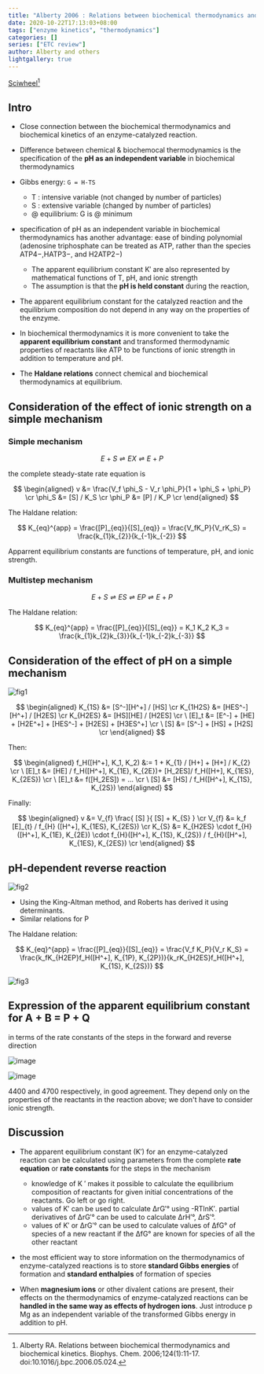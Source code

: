 ```yaml
---
title: "Alberty 2006 : Relations between biochemical thermodynamics and biochemical kinetics"
date: 2020-10-22T17:13:03+08:00
tags: ["enzyme kinetics", "thermodynamics"]
categories: []
series: ["ETC review"]
author: Alberty and others
lightgallery: true
---
```


[Sciwheel](https://sciwheel.com/work/#/items/5673496)[^Alberty2006]

[^Alberty2006]: Alberty RA. Relations between biochemical thermodynamics and biochemical kinetics. Biophys. Chem. 2006;124(1):11-17. doi:10.1016/j.bpc.2006.05.024.

<!--more-->

## Intro

* Close connection between the biochemical thermodynamics and biochemical kinetics of an enzyme-catalyzed reaction.

* Difference between chemical & biochemocal thermodynamics is the specification of the **pH as an independent variable** in biochemical thermodynamics

* Gibbs energy: `G = H-TS`
    * T : intensive variable (not changed by number of particles)
    * S : extensive variable (changed by number of particles)
    * @ equilibrium: G is @ minimum

* specification of pH as an independent variable in biochemical thermodynamics has another advantage: ease of binding polynomial (adenosine triphosphate can be treated as ATP, rather than the species ATP4−,HATP3−, and H2ATP2−)
    * The apparent equilibrium constant K′ are also represented by mathematical functions of T, pH, and ionic strength
    * The assumption is that the **pH is held constant** during the reaction,
* The apparent equilibrium constant for the catalyzed reaction and the equilibrium composition do not depend in any way on the properties of the enzyme.

* In biochemical thermodynamics it is more convenient to take the **apparent equilibrium constant** and transformed thermodynamic properties of reactants like ATP to be functions of ionic strength in addition to temperature and pH.

* The **Haldane relations** connect chemical and biochemical thermodynamics at equilibrium.

## Consideration of the effect of ionic strength on a simple mechanism

### Simple mechanism

$$
E + S \rightleftharpoons EX \rightleftharpoons E + P
$$

the complete steady-state rate equation is

$$
\begin{aligned}
v &= \frac{V_f \phi_S - V_r \phi_P}{1 + \phi_S + \phi_P} \cr
\phi_S &= [S] / K_S  \cr
\phi_P &= [P] / K_P  \cr
\end{aligned}
$$

The Haldane relation:

$$
K_{eq}^{app} = \frac{[P]_{eq}}{[S]_{eq}} = \frac{V_fK_P}{V_rK_S} = \frac{k_{1}k_{2}}{k_{-1}k_{-2}}
$$

Apparrent equilibrium constants are functions of temperature, pH, and ionic strength.

### Multistep mechanism

$$
E + S \rightleftharpoons ES \rightleftharpoons EP \rightleftharpoons E + P
$$

The Haldane relation:

$$
K_{eq}^{app} = \frac{[P]_{eq}}{[S]_{eq}} = K_1 K_2 K_3 = \frac{k_{1}k_{2}k_{3}}{k_{-1}k_{-2}k_{-3}}
$$

## Consideration of the effect of pH on a simple mechanism

![fig1](https://user-images.githubusercontent.com/40054455/96852235-76bc6580-148b-11eb-81e4-f963439180c1.png)

$$
\begin{aligned}
K_{1S} &= [S^-][H^+] / [HS] \cr
K_{1H2S} &= [HES^-][H^+] / [H2ES] \cr
K_{H2ES} &= [HS][HE] / [H2ES]  \cr
\ [E]_t &= [E^-] + [HE] + [H2E^+] + [HES^-] + [H2ES] + [H3ES^+] \cr
\ [S] &= [S^-] + [HS] + [H2S] \cr
\end{aligned}
$$

Then:

$$
\begin{aligned}
f_H([H^+], K_1, K_2) &:= 1 + K_{1} / [H+] + [H+] / K_{2}  \cr
\ [E]_t &= [HE] / f_H([H^+], K_{1E}, K_{2E})+ [H_2ES]/ f_H([H+], K_{1ES}, K_{2ES}) \cr
\ [E]_t &= f([H_2ES]) = ... \cr
\ [S] &= [HS] / f_H([H^+], K_{1S}, K_{2S})
\end{aligned}
$$

Finally:

$$
\begin{aligned}
v &= V_{f} \frac{ [S] }{ [S] + K_{S} }  \cr
V_{f} &= k_f [E]_{t} / f_{H} ([H^+], K_{1ES}, K_{2ES}) \cr
K_{S} &= K_{H2ES} \cdot f_{H} ([H^+], K_{1E}, K_{2E}) \cdot f_{H}([H^+], K_{1S}, K_{2S}) / f_{H}([H^+], K_{1ES}, K_{2ES}) \cr
\end{aligned}
$$


## pH-dependent reverse reaction

![fig2](https://user-images.githubusercontent.com/40054455/96852433-b6834d00-148b-11eb-9706-bd36dd689473.png)
* Using the King-Altman method, and Roberts has derived it using determinants.
* Similar relations for P

The Haldane relation:

$$
K_{eq}^{app} = \frac{[P]_{eq}}{[S]_{eq}} = \frac{V_f K_P}{V_r K_S} = \frac{k_fK_{H2EP}f_H([H^+], K_{1P}, K_{2P})}{k_rK_{H2ES}f_H([H^+], K_{1S}, K_{2S})}
$$

![fig3](https://user-images.githubusercontent.com/40054455/86533460-0ef60500-bf04-11ea-821c-37e3e2ea1fb9.png "pH on the rapid-equilibrium rate equation")

## Expression of the apparent equilibrium constant for A + B = P + Q

in terms of the rate constants of the steps in the forward and reverse direction

![image](https://user-images.githubusercontent.com/40054455/96852586-e2063780-148b-11eb-8070-3c9a3e836814.png)

![image](https://user-images.githubusercontent.com/40054455/96852624-f1858080-148b-11eb-9222-51bafd584ae3.png)

4400 and 4700 respectively, in good agreement. They depend only on the properties of the reactants in the reaction above; we don't have to consider ionic strength.

## Discussion
* The apparent equilibrium constant (K′) for an enzyme-catalyzed reaction can be calculated using parameters from the complete **rate equation** or **rate constants** for the steps in the mechanism
    * knowledge of K ′ makes it possible to calculate the equilibrium composition of reactants for given initial concentrations of the reactants. Go left or go right.
    * values of K′ can be used to calculate ΔrG′° using  -RTlnK′. partial derivatives of ΔrG′° can be used to calculate ΔrH′°, ΔrS′°.
    * values of K′ or ΔrG′° can be used to calculate values of ΔfG° of species of a new reactant if the ΔfG° are known for species of all the other reactant

* the most efficient way to store information on the thermodynamics of enzyme-catalyzed reactions is to store **standard Gibbs energies** of formation and **standard enthalpies** of formation of species

* When **magnesium ions** or other divalent cations are present, their effects on the thermodynamics of enzyme-catalyzed reactions can be **handled in the same way as effects of hydrogen ions**. Just introduce p Mg as an independent variable of the transformed Gibbs energy in addition to pH.

